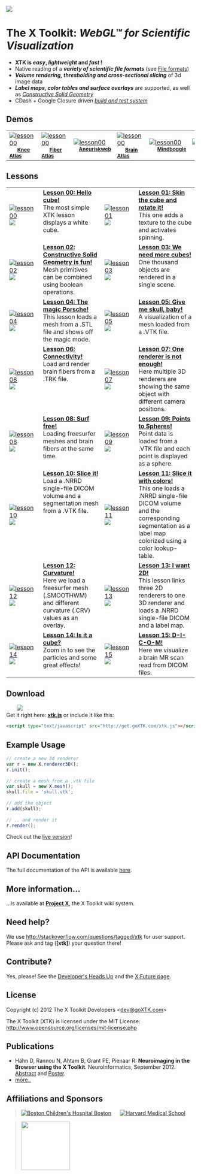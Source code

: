 <a href="http://twitter.com/goxtk" target="_blank"><img src="http://xtk.github.com/twitter3.png"></a>

# The X Toolkit: <i>WebGL&trade; for Scientific Visualization</i>

* <b>XTK is <i>easy</i>, <i>lightweight</i> and <i>fast</i> !</b>
 * Native reading of a <i><b>variety of scientific file formats</b></i> (see <a href="https://github.com/xtk/X/wiki/X:Fileformats">File formats</a>)<br>
 * <i><b>Volume rendering, thresholding and cross-sectional slicing</b></i> of 3d image data<br>
 * <i><b>Label maps, color tables and surface overlays</b></i> are supported, as well as <i><a href="http://evanw.github.com/csg.js/" target="_blank">Constructive Solid Geometry</a></i><br>
 * CDash + Google Closure driven <a href="http://cdash.goxtk.com/index.php?project=XTK" target="_blank"><i>build and test system</i></a>

## Demos ##
<table>
<tr>
<td valign="middle" width="100"><a href="http://demos.goxtk.com/knee_atlas/"><img src="http://xtk.github.com/demosgfx/knee_atlas/minicaption.png" alt="lesson00" title="Click me!"></a><br><sup>&nbsp;&nbsp;&nbsp;&nbsp;&nbsp;&nbsp;<b><a href="http://demos.goxtk.com/knee_atlas/">Knee Atlas</a></b></sup></td>
<td valign="middle" width="100"><a href="http://demos.goxtk.com/brainfibers/"><img src="http://xtk.github.com/demosgfx/brainfibers/minicaption.png" alt="lesson00" title="Click me!"></a><br><sup>&nbsp;&nbsp;&nbsp;&nbsp;&nbsp;&nbsp;<b><a href="http://demos.goxtk.com/brainfibers/">Fiber Atlas</a></b></sup></td>
<td valign="middle" width="100"><a href="http://ecm2.mathcs.emory.edu/aneurisk/"><img src="http://xtk.github.com/demosgfx/aneurysm/minicaption.png" alt="lesson00" title="Click me!"></a><br><sup>&nbsp;&nbsp;&nbsp;&nbsp;<b><a href="http://ecm2.mathcs.emory.edu/aneurisk/">Aneuriskweb</a></b></sup></td>
<td valign="middle" width="100"><a href="http://demos.goxtk.com/brain_atlas/"><img src="http://xtk.github.com/demosgfx/brain_atlas/minicaption.png" alt="lesson00" title="Click me!"></a><br><sup>&nbsp;&nbsp;&nbsp;&nbsp;&nbsp;&nbsp;<b><a href="http://demos.goxtk.com/brain_atlas/">Brain Atlas</a></b></sup></td>
<td valign="middle" width="100"><a href="http://www.mindboggle.info/"><img src="http://xtk.github.com/demosgfx/mindboggle/minicaption.png" alt="lesson00" title="Click me!"></a><br><sup>&nbsp;&nbsp;&nbsp;&nbsp;&nbsp;&nbsp;<b><a href="http://www.mindboggle.info/">Mindboggle</a></b></sup></td>
<td valign="middle" width="100"><a href="http://slicedrop.com/"><img src="http://xtk.github.com/demosgfx/slicedrop/minicaption.png" alt="lesson00" title="Click me!"></a><br><sup>&nbsp;&nbsp;&nbsp;&nbsp;&nbsp;&nbsp;<b><a href="http://slicedrop.com/">Slice:Drop</a></b></sup></td>
<td valign="middle" width="100"><a href="http://demos.goxtk.com/babybrains/"><img src="http://xtk.github.com/demosgfx/babybrains/minicaption.png" alt="lesson00" title="Click me!"></a><br><sup>&nbsp;&nbsp;&nbsp;&nbsp;&nbsp;&nbsp;<b><a href="http://demos.goxtk.com/babybrains/">Babybrains</a></b></sup></td>
</tr>
</table>

## Lessons ##
<table>
<tr>
<td valign="middle" width="100"><a href="http://lessons.goxtk.com/00/"><img src="http://xtk.github.com/lessonsgfx/00/minicaption.png" alt="lesson00" title="Click me!"></a><a href='http://jsfiddle.net/gh/get/library/pure/xtk/lessons/tree/gh-pages/00/#run' target=_blank><img src="http://xtk.github.com/fiddlelogo_small2.png"></a></td>
<td valign="top" width="326"><a href="http://lessons.goxtk.com/00/"><b>Lesson 00: Hello cube!</b></a><br>The most simple XTK lesson displays a white cube.</td>
<td valign="middle" width="100"><a href="http://lessons.goxtk.com/01/"><img src="http://xtk.github.com/lessonsgfx/01/minicaption.png" alt="lesson01" title="Click me!"></a><a href='http://jsfiddle.net/gh/get/library/pure/xtk/lessons/tree/gh-pages/01/#run' target=_blank><img src="http://xtk.github.com/fiddlelogo_small2.png"></a></td>
<td valign="top" width="326"><a href="http://lessons.goxtk.com/01/"><b>Lesson 01: Skin the cube and rotate it!</b></a><br>This one adds a texture to the cube and activates spinning.</td>
</tr>
<tr>
<td valign="middle" width="100"><a href="http://lessons.goxtk.com/02/"><img src="http://xtk.github.com/lessonsgfx/02/minicaption.png" alt="lesson02" title="Click me!"></a><a href='http://jsfiddle.net/gh/get/library/pure/xtk/lessons/tree/gh-pages/02/#run' target=_blank><img src="http://xtk.github.com/fiddlelogo_small2.png"></a></td>
<td valign="top"><a href="http://lessons.goxtk.com/02/"><b>Lesson 02: Constructive Solid Geometry is fun!</b></a><br>Mesh primitives can be combined using boolean operations.</td>
<td valign="middle" width="100"><a href="http://lessons.goxtk.com/03/"><img src="http://xtk.github.com/lessonsgfx/03/minicaption.png" alt="lesson03" title="Click me!"></a><a href='http://jsfiddle.net/gh/get/library/pure/xtk/lessons/tree/gh-pages/03/#run' target=_blank><img src="http://xtk.github.com/fiddlelogo_small2.png"></a></td>
<td valign="top"><a href="http://lessons.goxtk.com/03/"><b>Lesson 03: We need more cubes!</b></a><br>One thousand objects are rendered in a single scene.</td>
</tr>
<tr>
<td valign="middle" width="100"><a href="http://lessons.goxtk.com/04/"><img src="http://xtk.github.com/lessonsgfx/04/minicaption.png" alt="lesson04" title="Click me!"></a><a href='http://jsfiddle.net/gh/get/library/pure/xtk/lessons/tree/gh-pages/04/#run' target=_blank><img src="http://xtk.github.com/fiddlelogo_small2.png"></a></td>
<td valign="top"><a href="http://lessons.goxtk.com/04/"><b>Lesson 04: The magic Porsche!</b></a><br>This lesson loads a mesh from a .STL file and shows off the magic mode.</td>
<td valign="middle" width="100"><a href="http://lessons.goxtk.com/05/"><img src="http://xtk.github.com/lessonsgfx/05/minicaption.png" alt="lesson05" title="Click me!"></a><a href='http://jsfiddle.net/gh/get/library/pure/xtk/lessons/tree/gh-pages/05/#run' target=_blank><img src="http://xtk.github.com/fiddlelogo_small2.png"></a></td>
<td valign="top"><a href="http://lessons.goxtk.com/05/"><b>Lesson 05: Give me skull, baby!</b></a><br>A visualization of a mesh loaded from a .VTK file.</td>
</tr>
<tr>
<td valign="middle" width="100"><a href="http://lessons.goxtk.com/06/"><img src="http://xtk.github.com/lessonsgfx/06/minicaption.png" alt="lesson06" title="Click me!"></a><a href='http://jsfiddle.net/gh/get/library/pure/xtk/lessons/tree/gh-pages/06/#run' target=_blank><img src="http://xtk.github.com/fiddlelogo_small2.png"></a></td>
<td valign="top"><a href="http://lessons.goxtk.com/06/"><b>Lesson 06: Connectivity!</b></a><br>Load and render brain fibers from a .TRK file.</td>
<td valign="middle" width="100"><a href="http://lessons.goxtk.com/07/"><img src="http://xtk.github.com/lessonsgfx/07/minicaption.png" alt="lesson07" title="Click me!"></a><a href='http://jsfiddle.net/gh/get/library/pure/xtk/lessons/tree/gh-pages/07/#run' target=_blank><img src="http://xtk.github.com/fiddlelogo_small2.png"></a></td>
<td valign="top"><a href="http://lessons.goxtk.com/07/"><b>Lesson 07: One renderer is not enough!</b></a><br>Here multiple 3D renderers are showing the same object with different camera positions.</td>
</tr>
<tr>
<td valign="middle" width="100"><a href="http://lessons.goxtk.com/08/"><img src="http://xtk.github.com/lessonsgfx/08/minicaption.png" alt="lesson08" title="Click me!"></a><a href='http://jsfiddle.net/gh/get/library/pure/xtk/lessons/tree/gh-pages/08/#run' target=_blank><img src="http://xtk.github.com/fiddlelogo_small2.png"></a></td>
<td valign="top"><a href="http://lessons.goxtk.com/08/"><b>Lesson 08: Surf free!</b></a><br>Loading freesurfer meshes and brain fibers at the same time.</td>
<td valign="middle" width="100"><a href="http://lessons.goxtk.com/09/"><img src="http://xtk.github.com/lessonsgfx/09/minicaption.png" alt="lesson09" title="Click me!"></a><a href='http://jsfiddle.net/gh/get/library/pure/xtk/lessons/tree/gh-pages/09/#run' target=_blank><img src="http://xtk.github.com/fiddlelogo_small2.png"></a></td>
<td valign="top"><a href="http://lessons.goxtk.com/09/"><b>Lesson 09: Points to Spheres!</b></a><br>Point data is loaded from a .VTK file and each point is displayed as a sphere.</td>
</tr>
<tr>
<td valign="middle" width="100"><a href="http://lessons.goxtk.com/10/"><img src="http://xtk.github.com/lessonsgfx/10/minicaption.png" alt="lesson10" title="Click me!"></a><a href='http://jsfiddle.net/gh/get/library/pure/xtk/lessons/tree/gh-pages/10/#run' target=_blank><img src="http://xtk.github.com/fiddlelogo_small2.png"></a></td>
<td valign="top"><a href="http://lessons.goxtk.com/10/"><b>Lesson 10: Slice it!</b></a><br>Load a .NRRD single-file DICOM volume and a segmentation mesh from a .VTK file.</td>
<td valign="middle" width="100"><a href="http://lessons.goxtk.com/11/"><img src="http://xtk.github.com/lessonsgfx/11/minicaption.png" alt="lesson11" title="Click me!"></a><a href='http://jsfiddle.net/gh/get/library/pure/xtk/lessons/tree/gh-pages/11/#run' target=_blank><img src="http://xtk.github.com/fiddlelogo_small2.png"></a></td>
<td valign="top"><a href="http://lessons.goxtk.com/11/"><b>Lesson 11: Slice it with colors!</b></a><br>This one loads a .NRRD single-file DICOM volume and the corresponding segmentation as a label map colorized using a color lookup-table.</td>
</tr>
<tr>
<td valign="middle" width="100"><a href="http://lessons.goxtk.com/12/"><img src="http://xtk.github.com/lessonsgfx/12/minicaption.png" alt="lesson12" title="Click me!"></a><a href='http://jsfiddle.net/gh/get/library/pure/xtk/lessons/tree/gh-pages/12/#run' target=_blank><img src="http://xtk.github.com/fiddlelogo_small2.png"></a></td>
<td valign="top"><a href="http://lessons.goxtk.com/12/"><b>Lesson 12: Curvature!</b></a><br>Here we load a freesurfer mesh (.SMOOTHWM) and different curvature (.CRV) values as an overlay.</td>
<td valign="middle" width="100"><a href="http://lessons.goxtk.com/13/"><img src="http://xtk.github.com/lessonsgfx/13/minicaption.png" alt="lesson13" title="Click me!"></a><a href='http://jsfiddle.net/gh/get/library/pure/xtk/lessons/tree/gh-pages/13/#run' target=_blank><img src="http://xtk.github.com/fiddlelogo_small2.png"></a></td>
<td valign="top"><a href="http://lessons.goxtk.com/13/"><b>Lesson 13: I want 2D!</b></a><br>This lesson links three 2D renderers to one 3D renderer and loads a .NRRD single-file DICOM and a label map.</td>
</tr>
<tr>
<td valign="middle" width="100"><a href="http://lessons.goxtk.com/14/"><img src="http://xtk.github.com/lessonsgfx/14/minicaption.png" alt="lesson14" title="Click me!"></a><a href='http://jsfiddle.net/gh/get/library/pure/xtk/lessons/tree/gh-pages/14/#run' target=_blank><img src="http://xtk.github.com/fiddlelogo_small2.png"></a></td>
<td valign="top"><a href="http://lessons.goxtk.com/14/"><b>Lesson 14: Is it a cube?</b></a><br>Zoom in to see the particles and some great effects!</td>
<td valign="middle" width="100"><a href="http://lessons.goxtk.com/15/"><img src="http://xtk.github.com/lessonsgfx/15/minicaption.png" alt="lesson15" title="Click me!"></a><a href='http://jsfiddle.net/gh/get/library/pure/xtk/lessons/tree/gh-pages/15/#run' target=_blank><img src="http://xtk.github.com/fiddlelogo_small2.png"></a></td>
<td valign="top"><a href="http://lessons.goxtk.com/15/"><b>Lesson 15: D-I-C-O-M!</b></a><br>Here we visualize a brain MR scan read from DICOM files.</td>
</tr>
</table>

## Download

&nbsp;&nbsp;&nbsp;&nbsp;&nbsp;&nbsp;&nbsp;<a href="http://get.goXTK.com/xtk_edge.js"><img src="http://xtk.github.com/xtkfile.png"></a><br>
Get it right here: <b><a href="http://get.goXTK.com/xtk.js">xtk.js</a></b> or include it like this:
```html
<script type="text/javascript" src="http://get.goXTK.com/xtk.js"></script>
```

## Example Usage ##

```javascript
// create a new 3d renderer
var r = new X.renderer3D();
r.init();
    
// create a mesh from a .vtk file
var skull = new X.mesh();
skull.file = 'skull.vtk';
    
// add the object
r.add(skull);
    
// .. and render it
r.render();
```

Check out the <a href="http://lessons.goxtk.com/05/" target="_blank">live version</a>!

## API Documentation ##
The full documentation of the API is available <a href="http://api.goXTK.com" target="_blank">here</a>.

## More information... ##
...is available at <a href="http://wiki.goxtk.com" target="_blank"><b>Project X</b></a>, the X Toolkit wiki system.

## Need help? ##
We use <a href="http://stackoverflow.com/questions/tagged/xtk">http://stackoverflow.com/questions/tagged/xtk</a> for user support. Please ask and tag (<b>[xtk]</b>) your question there!

## Contribute? ##
Yes, please! See the <a href="https://github.com/xtk/X/wiki/X:DevelopersHeadsUp" target="_blank">Developer's Heads Up</a> and the <a href="https://github.com/xtk/X/wiki/X:Future" target="_blank">X:Future page</a>.

## License ##
Copyright (c) 2012 The X Toolkit Developers  \<dev@goXTK.com>

The X Toolkit (XTK) is licensed under the MIT License:
  <a href="http://www.opensource.org/licenses/mit-license.php" target="_blank">http://www.opensource.org/licenses/mit-license.php</a>

## Publications ##
* Hähn D, Rannou N, Ahtam B, Grant PE, Pienaar R: <b>Neuroimaging in the Browser using the X Toolkit</b>. NeuroInformatics, September 2012. <a href="http://www.neuroinformatics2012.org/abstracts/neuroimaging-in-the-browser-using-the-x-toolkit">Abstract</a> and <a href="http://f1000.com/posters/browse/summary/1092491">Poster</a>.
* <a href="https://github.com/xtk/X/wiki/X:publications">more..</a>

## Affiliations and Sponsors ##
> <a href="http://childrenshospital.org/FNNDSC"><img src="http://xtk.github.com/chb_logo.png" alt="Boston Children's Hospital Boston" title="Children's Hospital"></a>&nbsp;&nbsp;&nbsp;&nbsp;&nbsp;
> <a href="http://hms.harvard.edu"><img src="http://xtk.github.com/hms_logo.png" alt="Harvard Medical School" title="Harvard Medical School"></a>

> <a href="http://bostonbuilt.org"><img src='http://bostonbuilt.org/icon.php?q=built_in_boston_color_fancy.png&u=goxtk.com' width=130></a>
 

 
